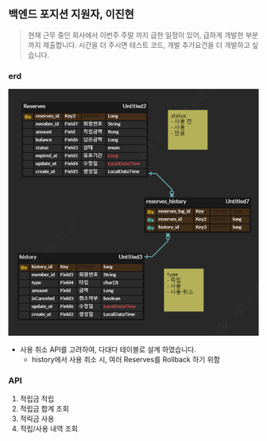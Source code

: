 ## 백엔드 포지션 지원자, 이진현

> 현재 근무 중인 회사에서 이번주 주말 까지 급한 일정이 있어, 급하게 개발한 부분 까지 제출합니다.
> 시간을 더 주시면 테스트 코드, 개발 추가요건을 더 개발하고 싶습니다.

### erd
![erd.PNG](src/main/resources/erd.PNG)

- 사용 취소 API를 고려하여, 다대다 테이블로 설계 하였습니다.
  - history에서 사용 취소 시, 여러 Reserves를 Rollback 하기 위함

### API
1. 적립금 적립
2. 적립금 합계 조회
3. 적릭금 사용
4. 적립/사용 내역 조회
